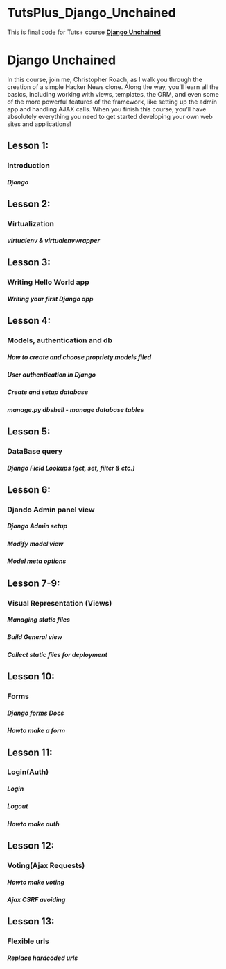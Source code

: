 # TutsPlus_Django_Unchained
This is final code for Tuts+ course [**Django Unchained**](http://code.tutsplus.com/courses/django-unchained)

Django Unchained
======

In this course, join me, Christopher Roach, as I walk you through the creation of a simple Hacker News clone. Along the way, you’ll learn all the basics, including working with views, templates, the ORM, and even some of the more powerful features of the framework, like setting up the admin app and handling AJAX calls.
When you finish this course, you’ll have absolutely everything you need to get started developing your own web sites and applications!

## Lesson 1:
### Introduction

##### Django


## Lesson 2:
### Virtualization

##### virtualenv & virtualenvwrapper


## Lesson 3:
### Writing Hello World app

##### Writing your first Django app


## Lesson 4:
### Models, authentication and db

##### How to create and choose propriety models filed
##### User authentication in Django
##### Create and setup database
##### manage.py dbshell - manage database tables


## Lesson 5:
### DataBase query

##### Django Field Lookups (get, set, filter & etc.)


## Lesson 6:
### Djando Admin panel view 

##### Django Admin setup
##### Modify model view
##### Model meta options


## Lesson 7-9:
### Visual Representation (Views)

##### Managing static files
##### Build General view
##### Collect static files for deployment


## Lesson 10:
### Forms

##### Django forms Docs
##### Howto make a form


## Lesson 11:
### Login(Auth)

##### Login
##### Logout
##### Howto make auth


## Lesson 12:
### Voting(Ajax Requests)

##### Howto make voting
##### Ajax CSRF avoiding


## Lesson 13:
### Flexible urls

##### Replace hardcoded urls
